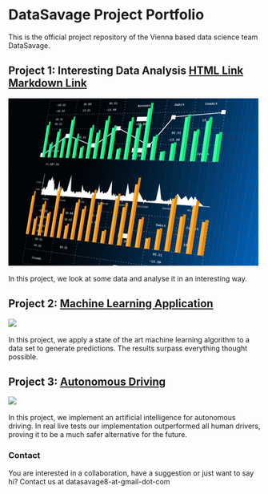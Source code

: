 # DataSavage Project Portfolio

This is the official project repository of the Vienna based data science team DataSavage. 

## Project 1: Interesting Data Analysis [HTML Link](/projects/dummy_notebook.html) [Markdown Link](/projects/dummy_notebook/dummy_notebook.md)

![](/images/data_analysis_dummy.jpg)

In this project, we look at some data and analyse it in an interesting way.

## Project 2: [Machine Learning Application](/projects/project_2.py)

![](/images/machine_learning_dummy.jpg)

In this project, we apply a state of the art machine learning algorithm to a data set to generate predictions. The results surpass everything thought possible.

## Project 3: [Autonomous Driving](/projects/project_3.py)

![](/images/autonomous_driving_dummy.jpg)

In this project, we implement an artificial intelligence for autonomous driving. In real live tests our implementation outperformed all human drivers, proving it to be a much safer alternative for the future.

### Contact

You are interested in a collaboration, have a suggestion or just want to say hi? Contact us at datasavage8-at-gmail-dot-com
